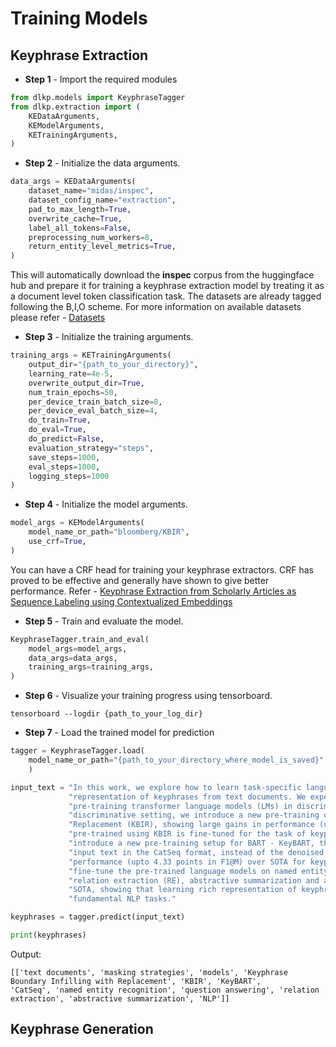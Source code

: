 # Training Models

## Keyphrase Extraction

* **Step 1** - Import the required modules

```python
from dlkp.models import KeyphraseTagger
from dlkp.extraction import (
    KEDataArguments,
    KEModelArguments,
    KETrainingArguments,
)
```

* **Step 2** - Initialize the data arguments.

```python
data_args = KEDataArguments(
    dataset_name="midas/inspec",
    dataset_config_name="extraction",
    pad_to_max_length=True,
    overwrite_cache=True,
    label_all_tokens=False,
    preprocessing_num_workers=8,
    return_entity_level_metrics=True,
)
```

This will automatically download the **inspec** corpus from the huggingface hub and prepare it for training a keyphrase 
extraction model by treating it as a document level token classification task. The datasets are already tagged following
the B,I,O scheme. For more information on available datasets please refer - [Datasets](/DATASETS.md)

* **Step 3** - Initialize the training arguments.

```python
training_args = KETrainingArguments(
    output_dir="{path_to_your_directory}",
    learning_rate=4e-5,
    overwrite_output_dir=True,
    num_train_epochs=50,
    per_device_train_batch_size=8,
    per_device_eval_batch_size=4,
    do_train=True,
    do_eval=True,
    do_predict=False,
    evaluation_strategy="steps",
    save_steps=1000,
    eval_steps=1000,
    logging_steps=1000
)
```

* **Step 4** - Initialize the model arguments.

```python
model_args = KEModelArguments(
    model_name_or_path="bloomberg/KBIR",
    use_crf=True,
)
```

You can have a CRF head for training your keyphrase extractors. CRF has proved to be effective and generally have shown
to give better performance. Refer - [Keyphrase Extraction from Scholarly Articles as Sequence Labeling using
Contextualized Embeddings](https://arxiv.org/pdf/1910.08840.pdf)

* **Step 5** - Train and evaluate the model.

```python
KeyphraseTagger.train_and_eval(
    model_args=model_args,
    data_args=data_args,
    training_args=training_args,
)
```

* **Step 6** - Visualize your training progress using tensorboard.

```commandline
tensorboard --logdir {path_to_your_log_dir}
```

* **Step 7** - Load the trained model for prediction
```python
tagger = KeyphraseTagger.load(
    model_name_or_path="{path_to_your_directory_where_model_is_saved}"
    )

input_text = "In this work, we explore how to learn task-specific language models aimed towards learning rich " \
             "representation of keyphrases from text documents. We experiment with different masking strategies for " \
             "pre-training transformer language models (LMs) in discriminative as well as generative settings. In the " \
             "discriminative setting, we introduce a new pre-training objective - Keyphrase Boundary Infilling with " \
             "Replacement (KBIR), showing large gains in performance (upto 9.26 points in F1) over SOTA, when LM " \
             "pre-trained using KBIR is fine-tuned for the task of keyphrase extraction. In the generative setting, we " \
             "introduce a new pre-training setup for BART - KeyBART, that reproduces the keyphrases related to the " \
             "input text in the CatSeq format, instead of the denoised original input. This also led to gains in " \
             "performance (upto 4.33 points in F1@M) over SOTA for keyphrase generation. Additionally, we also " \
             "fine-tune the pre-trained language models on named entity recognition (NER), question answering (QA), " \
             "relation extraction (RE), abstractive summarization and achieve comparable performance with that of the " \
             "SOTA, showing that learning rich representation of keyphrases is indeed beneficial for many other " \
             "fundamental NLP tasks."

keyphrases = tagger.predict(input_text)

print(keyphrases)
```

Output:
```commandline
[['text documents', 'masking strategies', 'models', 'Keyphrase Boundary Infilling with Replacement', 'KBIR', 'KeyBART', 
'CatSeq', 'named entity recognition', 'question answering', 'relation extraction', 'abstractive summarization', 'NLP']]
```

## Keyphrase Generation